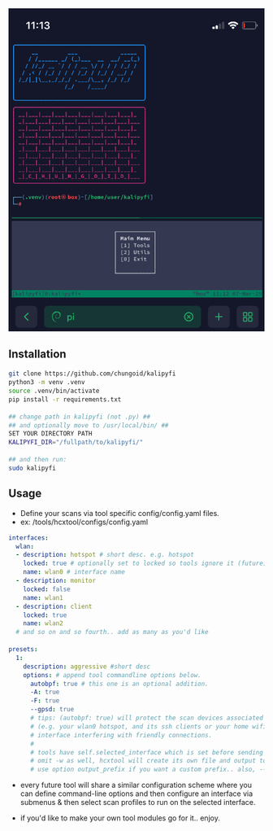 <div align="center">
  <img src="utils/ui/tmuxp/img.png" alt="Kalipyfi Logo">
</div>

## Installation
```bash
git clone https://github.com/chungoid/kalipyfi
python3 -m venv .venv
source .venv/bin/activate
pip install -r requirements.txt

## change path in kalipyfi (not .py) ##
## and optionally move to /usr/local/bin/ ##
SET YOUR DIRECTORY PATH
KALIPYFI_DIR="/fullpath/to/kalipyfi/"

## and then run:
sudo kalipyfi
```

## Usage

- Define your scans via tool specific config/config.yaml files.
- ex: /tools/hcxtool/configs/config.yaml
```yaml
interfaces:
  wlan:
  - description: hotspot # short desc. e.g. hotspot
    locked: true # optionally set to locked so tools ignore it (future)
    name: wlan0 # interface name 
  - description: monitor
    locked: false
    name: wlan1
  - description: client
    locked: true
    name: wlan2
  # and so on and so fourth.. add as many as you'd like
  
presets:
  1: 
    description: aggressive #short desc
    options: # append tool commandline options below. 
      autobpf: true # this one is an optional addition.
      -A: true
      -F: true
      --gpsd: true
      # tips: (autobpf: true) will protect the scan devices associated clients/ap's 
      # (e.g. your wlan0 hotspot, and its ssh clients or your home wifi) from a scan
      # interface interfering with friendly connections.
      #
      # tools have self.selected_interface which is set before sending scans.. omit interface from config
      # omit -w as well, hcxtool will create its own file and output to tools/hcxtools/results/
      # use option output_prefix if you want a custom prefix.. also, --gpsd: true will handle .nmea file creation
```

- every future tool will share a similar configuration scheme where you can define command-line options
and then configure an interface via submenus & then select scan profiles to run on the selected interface.

- if you'd like to make your own tool modules go for it.. enjoy.


